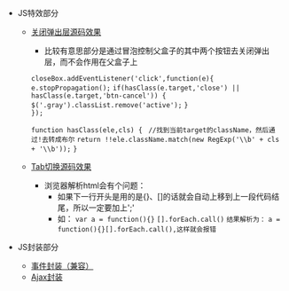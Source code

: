 * JS特效部分
	* [关闭弹出层源码](https://github.com/lzj222312/personalProject/blob/master/JS%E7%89%B9%E6%95%88%E9%83%A8%E5%88%86/SimulationBox.html)[效果](https://lzj222312.github.io/personalProject/JS%E7%89%B9%E6%95%88%E9%83%A8%E5%88%86/SimulationBox.html)
		* 比较有意思部分是通过冒泡控制父盒子的其中两个按钮去关闭弹出层，而不会作用在父盒子上
	
		`closeBox.addEventListener('click',function(e){`
	        `e.stopPropagation();`
	        `if(hasClass(e.target,'close') || hasClass(e.target,'btn-cancel')) {`
	          `$('.gray').classList.remove('active');`
	        `}`            
	      `});`

		`function hasClass(ele,cls) { `
		  `//找到当前target的className，然后通过!去转成布尔`
		    `return !!ele.className.match(new RegExp('\\b' + cls + '\\b'));`
		  `}`

	* [Tab切换源码](https://github.com/lzj222312/personalProject/blob/master/JS%E7%89%B9%E6%95%88%E9%83%A8%E5%88%86/TabCutover.html)[效果](https://lzj222312.github.io/personalProject/JS%E7%89%B9%E6%95%88%E9%83%A8%E5%88%86/TabCutover.html)
	
		* 浏览器解析html会有个问题：
            * 如果下一行开头是用的是{}、[]的话就会自动上移到上一段代码结尾，所以一定要加上';'
            * 如：
             	`var a = function(){}`
             	`[].forEach.call()`
             	`结果解析为：`
             	`a = function(){}[].forEach.call(),这样就会报错`

* JS封装部分
	* [事件封装（兼容）](https://github.com/lzj222312/personalProject/blob/master/JS%E5%B0%81%E8%A3%85%E9%83%A8%E5%88%86/eventCompatibility.js)
	* [Ajax封装](https://github.com/lzj222312/personalProject/blob/master/JS%E5%B0%81%E8%A3%85%E9%83%A8%E5%88%86/ajax.js)


